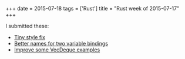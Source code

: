+++
date = 2015-07-18
tags = ['Rust']
title = "Rust week of 2015-07-17"
+++

I submitted these:

-   [Tiny style fix]
-   [Better names for two variable bindings]
-   [Improve some VecDeque examples]

  [Tiny style fix]: https://github.com/rust-lang/rust/pull/27095
  [Better names for two variable bindings]: https://github.com/rust-lang/rust/pull/27100
  [Improve some VecDeque examples]: https://github.com/rust-lang/rust/pull/27102
